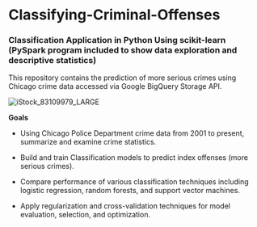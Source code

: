 # Classifying-Criminal-Offenses
### Classification Application in Python Using scikit-learn (PySpark program included to show data exploration and descriptive statistics) 

This repository contains the prediction of more serious crimes using Chicago crime data accessed via Google BigQuery Storage API.

![iStock_83109979_LARGE](https://user-images.githubusercontent.com/41403941/61584343-d8f52080-aafa-11e9-8862-573b39c38097.jpg)

**Goals**

- Using Chicago Police Department crime data from 2001 to present, summarize and examine crime statistics.

- Build and train Classification models to predict index offenses (more serious crimes).
- Compare performance of various classification techniques including logistic regression, random forests, and support vector machines.
- Apply regularization and cross-validation techniques for model evaluation, selection, and optimization.
